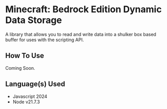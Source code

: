 # Minecraft: Bedrock Edition Dynamic Data Storage

A library that allows you to read and write data into a shulker box based buffer for uses with the scripting API.

## How To Use

Coming Soon.

## Language(s) Used

* Javascript 2024
* Node v21.7.3
